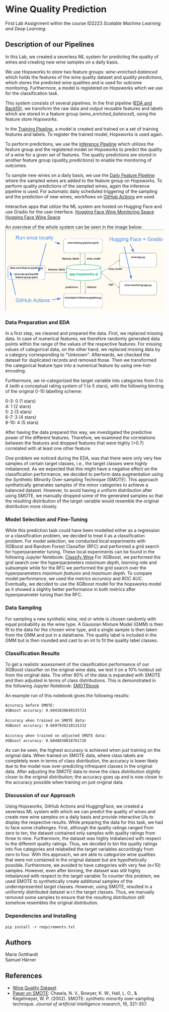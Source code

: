 # Wine Quality Prediction

First Lab Assignment within the course ID2223 *Scalable Machine Learning and Deep Learning*.

## Description of our Pipelines

In this Lab, we created a severless ML system for predicting the quality of wines and creating new wine samples
on a daily basis. 

We use Hopsworks to store two feature groups: *wine-enriched-balanced* which holds the features of the wine quality 
dataset and *quality predictions*, which stores the predicted wine qualities and is used for outcome monitoring. 
Furthermore, a model is registered on Hopsworks which we use for the classification task. 

This system consists of several pipelines. In the first pipeline 
([EDA and Backfill](https://github.com/MarieGotthardt/id2223-lab1/blob/main/wine-eda-and-backfill-feature-group.ipynb)), 
we transform the raw data and output reusable features and labels which are stored in a feature group 
(*wine_enriched_balanced*), using the feature store *Hopsworks*.

In the [Training Pipeline](https://github.com/MarieGotthardt/id2223-lab1/blob/main/wine-training-pipeline.ipynb), 
a model is created and trained on a set of training features and labels. To register the trained
model, Hopsworks is used again. 

To perform predictions, we use the 
[Inference Pipeline](https://github.com/MarieGotthardt/id2223-lab1/blob/main/wine-batch-inference-pipeline.py) 
which utilizes the feature group and the registered model on Hopsworks to predict the quality of a wine for a given 
set of features. The quality predictions are stored in another feature group (*quality_predictions*) to enable
the monitoring of outcomes. 

To sample new wines on a daily basis, we use the 
[Daily Feature Pipeline](https://github.com/MarieGotthardt/id2223-lab1/blob/main/wine-feature-pipeline-daily.py) 
where the sampled wines are added to the feature group on Hopsworks. To perform quality predictions of the sampled wines, 
again the inference pipeline is used. For automatic daily scheduled triggering of the sampling and the prediction of new 
wines, workflows on 
[GitHub Actions](https://github.com/MarieGotthardt/id2223-lab1/actions) are used. 

Interactive apps that utilize the ML system are hosted on Hugging Face and use Gradio for the user interface.
[Hugging Face Wine Monitoring Space](https://huggingface.co/spaces/MarieGotthardt/wine_monitoring) \
[Hugging Face Wine Space](https://huggingface.co/spaces/MarieGotthardt/wine)

An overview of the whole system can be seen in the image below:
![System Overview](./images/system_overview.png)


### Data Preparation and EDA
In a first step, we cleaned and prepared the data. First, we replaced missing data. 
In case of numerical features, we therefore randomly generated data points
within the range of the values of the respective features. For missing values of categorical data, 
on the other hand, we replaced missing data by a category corresponding to "Unknown". 
Afterwards, we checked the dataset for duplicated records and removed those. Then we transformed the 
categorical feature *type* into a numerical feature by using one-hot-encoding.

Furthermore, we re-categorized the target variable into categories from 0 to 4 (with a conceptual rating system of 1 to 
5 stars), with the following binning of the original 0-10 labelling scheme:

0-3: 0 (1 stars)  
4: 1  (2 stars)  
5: 2  (3 stars)  
6-7: 3  (4 stars)  
8-10: 4  (5 stars)  


After having the data prepared this way, we investigated the predictive power of the different features. 
Therefore, we examined the correlations between the features and dropped features that were
highly (>0.7) correlated with at least one other feature.

One problem we noticed during the EDA, was that there were only very few samples of certain target classes, i.e., the 
target classes were highly imbalanced. As we expected that this might have a negative effect on the classification
performance, we decided to perform data augmentation using the Synthetic Minority Over-sampling Technique (SMOTE).
This approach synthetically generates samples of the minor categories to achieve a balanced dataset. However, to avoid
having a uniform distribution after using SMOTE, we manually dropped some of the generated samples so that the resulting
distribution of the target variable would resemble the original distribution more closely. 


### Model Selection and Fine-Tuning
While this prediction task could have been modelled either as a regression or a classification problem, we decided to
treat it as a classification problem. 
For model selection, we conducted local experiments with XGBoost and Random Forest Classifier (RFC) and performed a grid search
for hyperparameter tuning. These local experiments can be found in the following Jupyter Notebook: 
[Classify Wine](https://github.com/MarieGotthardt/id2223-lab1/blob/main/local_experiments/classify_wine.ipynb)
For XGBoost, we performed the grid search over the hyperparameters *maximum depth*, *learning rate*
and *subsample* while for the RFC we performed the grid search over the hyperparameters *maximum features* and *maximum depth*.
To compare model performance, we used the metrics *accuracy* and *ROC AUC*.
Eventually, we decided to use the XGBoost model for the hopsworks model as it showed a slightly better performance in both
metrics after hyperparameter tuning than the RFC. 


### Data Sampling
For sampling a new synthetic wine, red or white is chosen randomly with equal probability as the wine type. 
A Gaussian Mixture Model (GMM) is then fit to the data for the chosen wine type, and a single sample is then taken from 
the GMM and put in a dataframe. The quality label is included in the GMM but is then rounded and cast to an int to fit 
the quality label classes.


### Classification Results
To get a realistic assessment of the classification performance of our XGBoost classifier on the original wine data, we test it on
a 10% holdout set from the original data. The other 90% of the data is expanded with SMOTE and then adjusted in terms of class distributions.
This is demonstrated in the following Jupyter Notebook: 
[SMOTEbook](https://github.com/MarieGotthardt/id2223-lab1/blob/main/local_experiments/smotebook.ipynb)

An example run of this notebook gives the following results:

```
Accuracy before SMOTE:
XGBoost accuracy: 0.6941838649155723

Accuracy when trained on SMOTE data:
XGBoost accuracy: 0.6697936210131332

Accuracy when trained on adjusted SMOTE data:
XGBoost accuracy: 0.6848030018761726
```

As can be seen, the highest accuracy is achieved when just training on the original data. 
When trained on SMOTE data, where class labels are completely even in terms of class distribution, 
the accuracy is lower likely due to the model now over-predicting infrequent classes in the original data. 
After adjusting the SMOTE data to move the class distribution slightly closer to the original distribution; 
the accuracy goes up and is now closer to the accuracy possible when training on just original data.


### Discussion of our Approach
Using Hopsworks, GitHub Actions and HuggingFace, we created a severless ML system with which we can
predict the quality of wines and create new wine samples on a daily basis and provide interactive 
UIs to display the respective results. 
While preparing the data for this task, we had to face some challenges. First, although the quality ratings 
ranged from zero to ten, the dataset contained only samples with quality ratings from three to nine. Furthermore,
the dataset was highly imbalanced with respect to the different quality ratings. Thus, we decided to 
bin the quality ratings into five categories and relabelled the target variables accordingly from 
zero to four. With this approach, we are able to categorize wine qualities that were not contained
in the original dataset but are hypothetically possible. Furthermore, we avoided to have categories 
with very few (n<10) samples.
However, even after binning, the dataset was still highly imbalanced with respect to the target variable 
To counter this problem, we used SMOTE to synthetically create additional samples of the underrepresented 
target classes. However, using SMOTE, resulted in a uniformly distributed dataset w.r.t the target classes. 
Thus, we manually removed some samples to ensure that the resulting distribution still somehow resembles 
the original distribution. 


### Dependencies and Installing

```
pip install -r requirements.txt
```

## Authors

Marie Gotthardt\
Samuel Härner



## References


* [Wine Quality Dataset](https://www.kaggle.com/datasets/rajyellow46/wine-quality)
* [Paper on SMOTE](https://doi.org/10.48550/arXiv.1106.1813): 
Chawla, N. V., Bowyer, K. W., Hall, L. O., & Kegelmeyer, W. P. (2002). SMOTE: synthetic minority over-sampling technique. 
*Journal of artificial intelligence research*, 16, 321-357.
